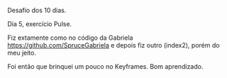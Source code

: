 Desafio dos 10 dias.

Dia 5, exercício Pulse.

Fiz extamente como no código da Gabriela https://github.com/SpruceGabriela  e depois fiz outro (index2), porém do meu jeito.

Foi então que brinquei um pouco no Keyframes. Bom aprendizado.